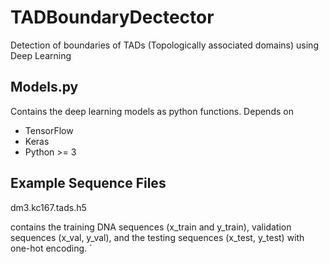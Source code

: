 
# TADBoundaryDectector

Detection of boundaries of TADs (Topologically associated domains) using Deep Learning

## Models.py

Contains the deep learning models as python functions.
Depends on
- TensorFlow
- Keras
- Python >= 3

## Example Sequence Files 

dm3.kc167.tads.h5

contains the training DNA sequences (x_train and y_train), validation sequences (x_val, y_val), and the testing sequences (x_test, y_test) with one-hot encoding.
`

